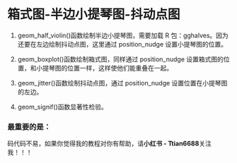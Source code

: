 # 箱式图-半边小提琴图-抖动点图

1. geom_half_violin()函数绘制半边小提琴图，需要加载 R 包：gghalves。因为还要在左边绘制抖动点图，这里通过 position_nudge 设置小提琴图的位置。

2. geom_boxplot()函数绘制箱式图，同样通过 position_nudge 设置箱式图的位置，和小提琴图的位置一样，这样使他们能重叠在一起。

3. geom_jitter()函数绘制抖动点图，通过 position_nudge 设置位置在小提琴图的左边。

4. geom_signif()函数显著性检验。

### 最重要的是：

码代码不易，如果你觉得我的教程对你有帮助，请**小红书 - Ttian6688**关注我！！！

